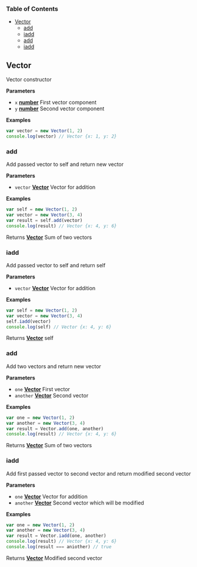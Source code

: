 <!-- Generated by documentation.js. Update this documentation by updating the source code. -->

### Table of Contents

-   [Vector][1]
    -   [add][2]
    -   [iadd][3]
    -   [add][4]
    -   [iadd][5]

## Vector

Vector constructor

**Parameters**

-   `x` **[number][6]** First vector component
-   `y` **[number][6]** Second vector component

**Examples**

```javascript
var vector = new Vector(1, 2)
console.log(vector) // Vector {x: 1, y: 2}
```

### add

Add passed vector to self and return new vector

**Parameters**

-   `vector` **[Vector][7]** Vector for addition

**Examples**

```javascript
var self = new Vector(1, 2)
var vector = new Vector(3, 4)
var result = self.add(vector)
console.log(result) // Vector {x: 4, y: 6}
```

Returns **[Vector][7]** Sum of two vectors

### iadd

Add passed vector to self and return self

**Parameters**

-   `vector` **[Vector][7]** Vector for addition

**Examples**

```javascript
var self = new Vector(1, 2)
var vector = new Vector(3, 4)
self.iadd(vector)
console.log(self) // Vector {x: 4, y: 6}
```

Returns **[Vector][7]** self

### add

Add two vectors and return new vector

**Parameters**

-   `one` **[Vector][7]** First vector
-   `another` **[Vector][7]** Second vector

**Examples**

```javascript
var one = new Vector(1, 2)
var another = new Vector(3, 4)
var result = Vector.add(one, another)
console.log(result) // Vector {x: 4, y: 6}
```

Returns **[Vector][7]** Sum of two vectors

### iadd

Add first passed vector to second vector and return modified second vector

**Parameters**

-   `one` **[Vector][7]** Vector for addition
-   `another` **[Vector][7]** Second vector which will be modified

**Examples**

```javascript
var one = new Vector(1, 2)
var another = new Vector(3, 4)
var result = Vector.iadd(one, another)
console.log(result) // Vector {x: 4, y: 6}
console.log(result === aniother) // true
```

Returns **[Vector][7]** Modified second vector

[1]: #vector

[2]: #add

[3]: #iadd

[4]: #add-1

[5]: #iadd-1

[6]: https://developer.mozilla.org/docs/Web/JavaScript/Reference/Global_Objects/Number

[7]: #vector

